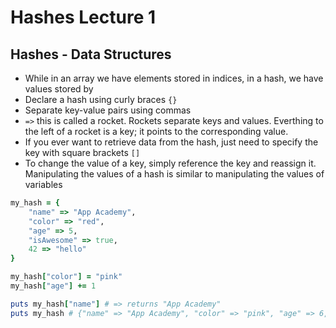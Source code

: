# Hashes Lecture 1

## Hashes - Data Structures

* While in an array we have elements stored in indices, in a hash, we have values stored by 
* Declare a hash using curly braces `{}`
* Separate key-value pairs using commas
* `=>` this is called a rocket. Rockets separate keys and values. Everthing to the left of a rocket is a key; it points to the corresponding value.
* If you ever want to retrieve data from the hash, just need to specify the key with square brackets `[]` 
* To change the value of a key, simply reference the key and reassign it. Manipulating the values of a hash is similar to manipulating the values of variables

```ruby
my_hash = {
	"name" => "App Academy",
	"color" => "red", 
	"age" => 5, 
	"isAwesome" => true,
	42 => "hello"
}

my_hash["color"] = "pink"
my_hash["age"] += 1

puts my_hash["name"] # => returns "App Academy"
puts my_hash # {"name" => "App Academy", "color" => "pink", "age" => 6, "isAwesome" => true, 42 => "hello"}
```